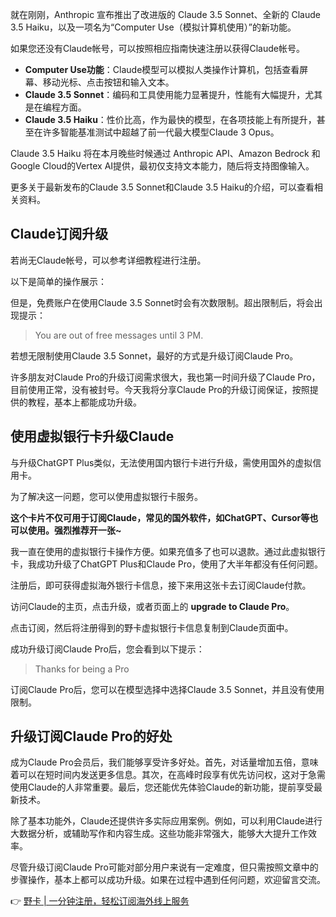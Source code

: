 就在刚刚，Anthropic 宣布推出了改进版的 Claude 3.5 Sonnet、全新的 Claude 3.5 Haiku，以及一项名为“Computer Use（模拟计算机使用）”的新功能。

如果您还没有Claude帐号，可以按照相应指南快速注册以获得Claude帐号。

- **Computer Use功能**：Claude模型可以模拟人类操作计算机，包括查看屏幕、移动光标、点击按钮和输入文本。
- **Claude 3.5 Sonnet**：编码和工具使用能力显著提升，性能有大幅提升，尤其是在编程方面。
- **Claude 3.5 Haiku**：性价比高，作为最快的模型，在各项技能上有所提升，甚至在许多智能基准测试中超越了前一代最大模型Claude 3 Opus。

Claude 3.5 Haiku 将在本月晚些时候通过 Anthropic API、Amazon Bedrock 和 Google Cloud的Vertex AI提供，最初仅支持文本能力，随后将支持图像输入。

更多关于最新发布的Claude 3.5 Sonnet和Claude 3.5 Haiku的介绍，可以查看相关资料。

## Claude订阅升级

若尚无Claude帐号，可以参考详细教程进行注册。

以下是简单的操作展示：

但是，免费账户在使用Claude 3.5 Sonnet时会有次数限制。超出限制后，将会出现提示：

> You are out of free messages until 3 PM.

若想无限制使用Claude 3.5 Sonnet，最好的方式是升级订阅Claude Pro。

许多朋友对Claude Pro的升级订阅需求很大，我也第一时间升级了Claude Pro，目前使用正常，没有被封号。今天我将分享Claude Pro的升级订阅保证，按照提供的教程，基本上都能成功升级。

## 使用虚拟银行卡升级Claude

与升级ChatGPT Plus类似，无法使用国内银行卡进行升级，需使用国外的虚拟信用卡。

为了解决这一问题，您可以使用虚拟银行卡服务。

**这个卡片不仅可用于订阅Claude，常见的国外软件，如ChatGPT、Cursor等也可以使用。强烈推荐开一张~**

我一直在使用的虚拟银行卡操作方便。如果充值多了也可以退款。通过此虚拟银行卡，我成功升级了ChatGPT Plus和Claude Pro，使用了大半年都没有任何问题。

注册后，即可获得虚拟海外银行卡信息，接下来用这张卡去订阅Claude付款。

访问Claude的主页，点击升级，或者页面上的 **upgrade to Claude Pro**。

点击订阅，然后将注册得到的野卡虚拟银行卡信息复制到Claude页面中。

成功升级订阅Claude Pro后，您会看到以下提示：

> Thanks for being a Pro

订阅Claude Pro后，您可以在模型选择中选择Claude 3.5 Sonnet，并且没有使用限制。

## 升级订阅Claude Pro的好处

成为Claude Pro会员后，我们能够享受许多好处。首先，对话量增加五倍，意味着可以在短时间内发送更多信息。其次，在高峰时段享有优先访问权，这对于急需使用Claude的人非常重要。最后，您还能优先体验Claude的新功能，提前享受最新技术。

除了基本功能外，Claude还提供许多实际应用案例。例如，可以利用Claude进行大数据分析，或辅助写作和内容生成。这些功能非常强大，能够大大提升工作效率。

尽管升级订阅Claude Pro可能对部分用户来说有一定难度，但只需按照文章中的步骤操作，基本上都可以成功升级。如果在过程中遇到任何问题，欢迎留言交流。

👉 [野卡 | 一分钟注册，轻松订阅海外线上服务](https://bit.ly/bewildcard)